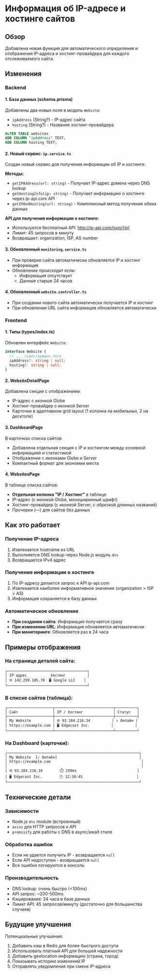 # Информация об IP-адресе и хостинге сайтов

## Обзор

Добавлена новая функция для автоматического определения и отображения IP-адреса и хостинг-провайдера для каждого отслеживаемого сайта.

## Изменения

### Backend

#### 1. База данных (schema.prisma)

Добавлены два новых поля в модель `Website`:

- `ipAddress` (String?) - IP-адрес сайта
- `hosting` (String?) - Название хостинг-провайдера

```sql
ALTER TABLE websites
ADD COLUMN "ipAddress" TEXT,
ADD COLUMN hosting TEXT;
```

#### 2. Новый сервис: `ip.service.ts`

Создан новый сервис для получения информации об IP и хостинге:

**Методы:**

- `getIPAddress(url: string)` - Получает IP-адрес домена через DNS lookup
- `getHostingInfo(ip: string)` - Получает информацию о хостинге через ip-api.com API
- `getIPAndHosting(url: string)` - Комплексный метод получения обеих данных

**API для получения информации о хостинге:**

- Используется бесплатный API: http://ip-api.com/json/{ip}
- Лимит: 45 запросов в минуту
- Возвращает: organization, ISP, AS number

#### 3. Обновленный `monitoring.service.ts`

- При проверке сайта автоматически обновляется IP и хостинг информация
- Обновление происходит если:
  - Информация отсутствует
  - Данные старше 24 часов

#### 4. Обновленный `website.controller.ts`

- При создании нового сайта автоматически получается IP и хостинг
- При обновлении URL сайта информация обновляется автоматически

### Frontend

#### 1. Типы (types/index.ts)

Обновлен интерфейс `Website`:

```typescript
interface Website {
  // ... существующие поля
  ipAddress?: string | null;
  hosting?: string | null;
}
```

#### 2. WebsiteDetailPage

Добавлена секция с отображением:

- IP-адрес с иконкой Globe
- Хостинг-провайдер с иконкой Server
- Карточки в адаптивном grid layout (1 колонка на мобильных, 2 на десктопе)

#### 3. DashboardPage

В карточках списка сайтов:

- Добавлена отдельная секция с IP и хостингом между основной информацией и статистикой
- Отображение с иконками Globe и Server
- Компактный формат для экономии места

#### 4. WebsitesPage

В таблице списка сайтов:

- **Отдельная колонка "IP / Хостинг"** в таблице
- IP-адрес (с иконкой Globe, моноширинный шрифт)
- Хостинг-провайдер (с иконкой Server, с обрезкой длинных названий)
- Прочерки (—) для сайтов без данных

## Как это работает

### Получение IP-адреса

1. Извлекается hostname из URL
2. Выполняется DNS lookup через Node.js модуль `dns`
3. Возвращается IPv4 адрес

### Получение информации о хостинге

1. По IP-адресу делается запрос к API ip-api.com
2. Извлекается наиболее информативное значение (organization > ISP > AS)
3. Информация сохраняется в базу данных

### Автоматическое обновление

- **При создании сайта**: Информация получается сразу
- **При изменении URL**: Информация обновляется автоматически
- **При мониторинге**: Обновляется раз в 24 часа

## Примеры отображения

### На странице деталей сайта:

```
┌─────────────────────────────────────┐
│ IP адрес           Хостинг          │
│ 🌐 142.250.185.78  🖥️ Google LLC    │
└─────────────────────────────────────┘
```

### В списке сайтов (таблица):

```
┌─────────────────────┬───────────────────────────┬──────────┐
│ Сайт                │ IP / Хостинг              │ Статус   │
├─────────────────────┼───────────────────────────┼──────────┤
│ My Website          │ 🌐 93.184.216.34          │ ✓ Онлайн │
│ https://example.com │ 🖥️ Edgecast Inc.          │          │
└─────────────────────┴───────────────────────────┴──────────┘
```

### На Dashboard (карточки):

```
┌─────────────────────────────────────────────────────────────┐
│ My Website  [✓ Онлайн]                                      │
│ https://example.com                                          │
│                                                              │
│ 🌐 93.184.216.34        ⏱️ 250ms                            │
│ 🖥️ Edgecast Inc.        🕐 12:30:45                         │
└─────────────────────────────────────────────────────────────┘
```

## Технические детали

### Зависимости

- Node.js `dns` module (встроенный)
- `axios` для HTTP запросов к API
- `promisify` для работы с DNS в async/await стиле

### Обработка ошибок

- Если не удается получить IP - возвращается `null`
- Если API недоступен - возвращается `null`
- Все ошибки логируются в консоль

### Производительность

- DNS lookup: очень быстро (<100ms)
- API запрос: ~200-500ms
- Кэширование: 24 часа в базе данных
- Лимит API: 45 запросов/минуту (достаточно для большинства случаев)

## Будущие улучшения

Потенциальные улучшения:

1. Добавить кэш в Redis для более быстрого доступа
2. Использовать платный API для большей надежности
3. Добавить geolocation информацию (страна, город)
4. Показывать историю изменений IP
5. Отправлять уведомления при смене IP-адреса
